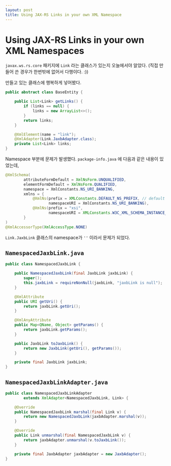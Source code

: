 ```yaml
---
layout: post
title: Using JAX-RS Links in your own XML Namespace
---
```

# Using JAX-RS Links in your own XML Namespaces

`javax.ws.rs.core` 패키지에 `Link` 라는 클래스가 있는지 오늘에서야 알았다.
(직접 만들어 쓴 경우가 한번밖에 없어서 다행이다. :))

만들고 있는 클래스에 행복하게 넣어봤다.

```java
public abstract class BaseEntity {

    public List<Link> getLinks() {
        if (links == null) {
            links = new ArrayList<>();
        }
        return links;
    }

    @XmlElement(name = "link");
    @XmlAdapter(Link.JaxbAdapter.class);
    private List<Link> links;
}
```

Namespace 부분에 문제가 발생했다. `package-info.java` 에 다음과 같은 내용이 있었는데,

```java
@XmlSchema(
        attributeFormDefault = XmlNsForm.UNQUALIFIED,
        elementFormDefault = XmlNsForm.QUALIFIED,
        namespace = XmlConstants.NS_URI_BANKING,
        xmlns = {
            @XmlNs(prefix = XMLConstants.DEFAULT_NS_PREFIX, // default namespace
                   namespaceURI = XmlConstants.NS_URI_BANKING),
            @XmlNs(prefix = "xsi",
                   namespaceURI = XMLConstants.W3C_XML_SCHEMA_INSTANCE_NS_URI)
        }
)
@XmlAccessorType(XmlAccessType.NONE)
```
`Link.JaxbLink` 클래스의 namespace가 `''` 이라서 문제가 되었다.

## `NamespacedJaxbLink.java`
```java
public class NamespacedJaxbLink {

    public NamespacedJaxbLink(final JaxbLink jaxbLink) {
        super();
        this.jaxbLink = requireNonNull(jaxbLink, "jaxbLink is null");
    }

    @XmlAttribute
    public URI getUri() {
        return jaxbLink.getUri();
    }

    @XmlAnyAttribute
    public Map<QName, Object> getParams() {
        return jaxbLink.getParams();
    }

    public JaxbLink toJaxbLink() {
        return new JaxbLink(getUri(), getParams());
    }

    private final JaxbLink jaxbLink;
}
```

## `NamespacedJaxbLinkAdapter.java`

```java
public class NamespacedJaxbLinkAdapter
        extends XmlAdapter<NamespacedJaxbLink, Link> {

    @Override
    public NamespacedJaxbLink marshal(final Link v) {
        return new NamespacedJaxbLink(jaxbAdapter.marshal(v));
    }

    @Override
    public Link unmarshal(final NamespacedJaxbLink v) {
        return jaxbAdapter.unmarshal(v.toJaxbLink());
    }

    private final JaxbAdapter jaxbAdapter = new JaxbAdapter();
}
```
